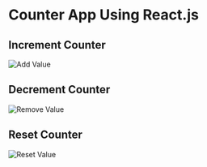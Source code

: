 # Counter App Using React.js
## Increment Counter
![Add Value](https://github.com/D-4-DIBAKAR/Counter-App/assets/71878062/a264027c-b5ad-458f-84e7-036232b34c46)
## Decrement Counter
![Remove Value](https://github.com/D-4-DIBAKAR/Counter-App/assets/71878062/7a9348d6-d82f-4cdd-a093-2eab09377382)
## Reset Counter
![Reset Value](https://github.com/D-4-DIBAKAR/Counter-App/assets/71878062/e8257d26-9578-4daf-97d0-ae6a423cacff)
